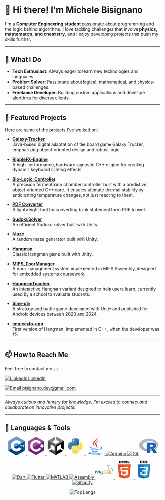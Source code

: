 # 👋 Hi there! I'm **Michele Bisignano**

I'm a **Computer Engineering student** passionate about programming and the logic behind algorithms. I love tackling challenges that involve **physics, mathematics, and chemistry**, and I enjoy developing projects that push my skills further.

---

## 🚀 What I Do
- **Tech Enthusiast:** Always eager to learn new technologies and languages.
- **Problem Solver:** Passionate about logical, mathematical, and physics-based challenges.
- **Freelance Developer:** Building custom applications and develope alorithms for diverse clients.
---

## 📂 Featured Projects

Here are some of the projects I've worked on:

- [**Galaxy-Trucker**](https://github.com/Igramoz/Galaxy-Trucker)  
  Java-based digital adaptation of the board game Galaxy Trucker, emphasizing object-oriented design and robust logic.
  
- [**RippleFX-Engine**](https://github.com/michele-bisignano/RippleFX-Engine.git)  
  A high-performance, hardware-agnostic C++ engine for creating dynamic keyboard lighting effects.

- [**Bio-Logic_Controller**](https://github.com/michele-bisignano/Bio-Logic_Controller.git)  
  A precision fermentation chamber controller built with a predictive, object-oriented C++ core. It ensures ultimate thermal stability by anticipating temperature changes, not just reacting to them.

- [**PDF Converter**](https://github.com/michele-bisignano/pdf_converter)  
  A lightweight tool for converting bank statement form PDF to exel.

- [**SudokuSolver**](https://github.com/michele-bisignano/SudokuSolver)  
  An efficient Sudoku solver built with Unity.

- [**Maze**](https://github.com/michele-bisignano/Maze)  
  A random maze generator built with Unity.

- [**Hangman**](https://github.com/michele-bisignano/Hangman)  
  Classic Hangman game built with Unity.

- [**MIPS_DoorManager**](https://github.com/michele-bisignano/MIPS_DoorManager)  
  A door management system implemented in MIPS Assembly, designed for embedded systems coursework.

- [**HangmanTeacher**](https://github.com/michele-bisignano/HangmanTeacher)  
  An interactive Hangman variant designed to help users learn, currently used by a school to evaluate students.

- [**Sine-die**](https://youtu.be/uBRmuECCYQo)  
  A strategy and battle game developed with Unity and published for Android devices between 2023 and 2024.

- [**impiccato-cpp**](https://github.com/michele-bisignano/impiccato-cpp)  
  First version of Hangman, implemented in C++, when the developer was 15.

---

## 📫 How to Reach Me
Feel free to contact me at: 
<p align="left">
  <a href="https://www.linkedin.com/in/michele-bisignano-a16945372" target="_blank" rel="noreferrer">
    <img src="https://img.icons8.com/?size=100&id=xuvGCOXi8Wyg&format=png&color=000000" alt="LinkedIn" width="46" height="46"/>
  </a>
  <a href="https://www.linkedin.com/in/michele-bisignano-a16945372" target="_blank" rel="noreferrer">
    LinkedIn
  </a>
</p>

<p align="left">
  <a href="mailto:bisignano.dev@gmail.com">
    <img src="https://img.icons8.com/?size=100&id=P7UIlhbpWzZm&format=png&color=000000" alt="Email" width="46" height="46"/>
  </a>
  <a href="mailto:bisignano.dev@gmail.com">
    bisignano.dev@gmail.com
  </a>
</p>

---

*Always curious and hungry for knowledge, I'm excited to connect and collaborate on innovative projects!*

---

## 🔧 Languages & Tools
<p align="center">
  <!-- Prima Riga -->
  <a href="https://cplusplus.com/" target="_blank" rel="noreferrer"> <img src="https://raw.githubusercontent.com/devicons/devicon/master/icons/cplusplus/cplusplus-original.svg" alt="C++" height="60"/> </a>
  <a href="https://dotnet.microsoft.com/it-it/languages/csharp" target="_blank" rel="noreferrer"> <img src="https://raw.githubusercontent.com/devicons/devicon/master/icons/csharp/csharp-original.svg" alt="C#" height="60"/> </a>
  <a href="https://unity.com/" target="_blank" rel="noreferrer"> <img src="https://raw.githubusercontent.com/devicons/devicon/master/icons/unity/unity-original.svg" alt="Unity" height="60"/> </a>
  <a href="https://www.python.org/" target="_blank" rel="noreferrer"> <img src="https://raw.githubusercontent.com/devicons/devicon/master/icons/python/python-original.svg" alt="Python" height="60"/> </a>
  <a href="https://www.java.com" target="_blank" rel="noreferrer"> <img src="https://raw.githubusercontent.com/devicons/devicon/master/icons/java/java-original.svg" alt="Java" height="60"/> </a>
  <a href="https://www.arduino.cc/" target="_blank" rel="noreferrer"> <img src="https://www.vectorlogo.zone/logos/arduino/arduino-icon.svg" alt="Arduino" height="60"/> </a>  
  <a href="https://git-scm.com/" target="_blank" rel="noreferrer"> <img src="https://www.vectorlogo.zone/logos/git-scm/git-scm-icon.svg" alt="Git" height="60"/> </a>
  <a href="https://www.r-project.org/about.html" target="_blank" rel="noreferrer"> <img src="https://raw.githubusercontent.com/devicons/devicon/master/icons/r/r-original.svg" alt="R" height="60"/> </a>
</p>
<p align="center">
  <!-- Seconda Riga -->
  <a href="https://dart.dev/" target="_blank" rel="noreferrer"> <img src="https://www.vectorlogo.zone/logos/dartlang/dartlang-icon.svg" alt="Dart" height="60"/> </a>
  <a href="https://flutter.dev/" target="_blank" rel="noreferrer"> <img src="https://www.vectorlogo.zone/logos/flutterio/flutterio-icon.svg" alt="Flutter" height="60"/> </a>
  <a href="https://www.mathworks.com/products/matlab.html" target="_blank" rel="noreferrer"> <img src="https://upload.wikimedia.org/wikipedia/commons/2/21/Matlab_Logo.png" alt="MATLAB" height="60"/> </a>
  <a href="https://it.wikipedia.org/wiki/Linguaggio_assembly" target="_blank" rel="noreferrer"><img src="https://img.icons8.com/color/96/assembly.png" alt="Assembly" height="60"/> </a>
  <a href="https://www.mysql.com/" target="_blank" rel="noreferrer"> <img src="https://raw.githubusercontent.com/devicons/devicon/master/icons/mysql/mysql-original-wordmark.svg" alt="MySQL" height="60"/> </a>
  <a href="https://html.com/html5/" target="_blank" rel="noreferrer"> <img src="https://raw.githubusercontent.com/devicons/devicon/master/icons/html5/html5-original-wordmark.svg" alt="HTML5" height="60"/> </a>
  <a href="https://www.w3.org/Style/CSS/Overview.en.html" target="_blank" rel="noreferrer"> <img src="https://raw.githubusercontent.com/devicons/devicon/master/icons/css3/css3-original-wordmark.svg" alt="CSS3" height="60"/> </a>
  <a href="https://www.shopify.com/it" target="_blank" rel="noreferrer"> <img src="https://img.icons8.com/?size=100&id=rhNJ4aVAWrpL&format=png&color=000000" alt="Shopify" height="60"/> </a>
</p>

<div align="center">
  <img src="https://github-readme-stats.vercel.app/api/top-langs/?username=michele-bisignano&layout=donut&hide=asp.net,ShaderLab,HLSL&legend_pos=left" alt="Top Langs" />
</div>
